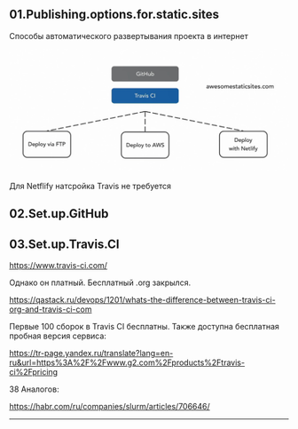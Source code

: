 ## 01.Publishing.options.for.static.sites

Способы автоматического развертывания проекта в интернет

<img src="img/automate_publishing.jpg" alt="drawing" width="600"/>

Для Netflify натсройка Travis не требуется  

## 02.Set.up.GitHub

## 03.Set.up.Travis.CI

https://www.travis-ci.com/

Однако он платный. Бесплатный .org закрылся.

https://qastack.ru/devops/1201/whats-the-difference-between-travis-ci-org-and-travis-ci-com

Первые 100 сборок в Travis CI бесплатны. Также доступна бесплатная пробная версия сервиса:

https://tr-page.yandex.ru/translate?lang=en-ru&url=https%3A%2F%2Fwww.g2.com%2Fproducts%2Ftravis-ci%2Fpricing

38 Аналогов:  

https://habr.com/ru/companies/slurm/articles/706646/

---
